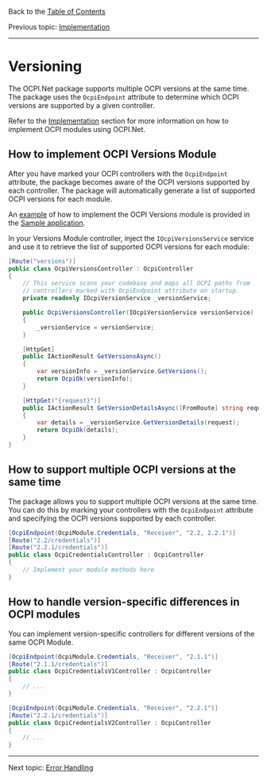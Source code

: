 Back to the [Table of Contents](README.md)

Previous topic:
[Implementation](3.implementation.md)

---

# Versioning

The OCPI.Net package supports multiple OCPI versions at the same time. The package uses the `OcpiEndpoint` attribute to determine which OCPI versions are supported by a given controller.

Refer to the [Implementation](3.implementation.md) section for more information on how to implement OCPI modules using OCPI.Net.

## How to implement OCPI Versions Module

After you have marked your OCPI controllers with the `OcpiEndpoint` attribute, the package becomes aware of the OCPI versions supported by each controller. The package will automatically generate a list of supported OCPI versions for each module.

An [example](sample/OCPI.Net.Sample/Controllers/OcpiVersionsController.cs) of how to implement the OCPI Versions module is provided in the [Sample application](sample/OCPI.Net.Sample).

In your Versions Module controller, inject the `IOcpiVersionsService` service and use it to retrieve the list of supported OCPI versions for each module:

```csharp
[Route("versions")]
public class OcpiVersionsController : OcpiController
{
    // This service scans your codebase and maps all OCPI paths from
    // controllers marked with OcpiEndpoint attribute on startup.
    private readonly IOcpiVersionService _versionService;

    public OcpiVersionsController(IOcpiVersionService versionService)
    {
        _versionService = versionService;
    }

    [HttpGet]
    public IActionResult GetVersionsAsync()
    {
        var versionInfo = _versionService.GetVersions();
        return OcpiOk(versionInfo);
    }

    [HttpGet("{request}")]
    public IActionResult GetVersionDetailsAsync([FromRoute] string request)
    {
        var details = _versionService.GetVersionDetails(request);
        return OcpiOk(details);
    }
}
```

## How to support multiple OCPI versions at the same time

The package allows you to support multiple OCPI versions at the same time. You can do this by marking your controllers with the `OcpiEndpoint` attribute and specifying the OCPI versions supported by each controller.

```csharp
[OcpiEndpoint(OcpiModule.Credentials, "Receiver", "2.2, 2.2.1")]
[Route("2.2/credentials")]
[Route("2.2.1/credentials")]
public class OcpiCredentialsController : OcpiController
{
    // Implement your module methods here
}
```

## How to handle version-specific differences in OCPI modules

You can implement version-specific controllers for different versions of the same OCPI Module.

```csharp
[OcpiEndpoint(OcpiModule.Credentials, "Receiver", "2.1.1")]
[Route("2.1.1/credentials")]
public class OcpiCredentialsV1Controller : OcpiController
{
    // ...
}

[OcpiEndpoint(OcpiModule.Credentials, "Receiver", "2.2.1")]
[Route("2.2.1/credentials")]
public class OcpiCredentialsV2Controller : OcpiController
{
    // ...
}
```



---

Next topic:
[Error Handling](5.error-handling.md)